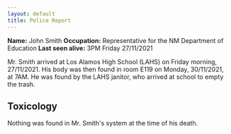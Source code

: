 ```yaml
---
layout: default
title: Police Report
---
```


**Name:** John Smith
**Occupation:** Representative for the NM Department of Education
**Last seen alive:** 3PM Friday 27/11/2021

Mr. Smith arrived at Los Alamos High School (LAHS) on Friday morning, 27/11/2021. His body was then found in room E119 on Monday, 30/11/2021, at 7AM. He was found by the LAHS janitor, who arrived at school to empty the trash. 

## Toxicology
Nothing was found in Mr. Smith's system at the time of his death.